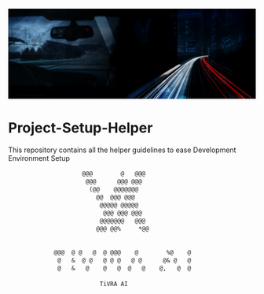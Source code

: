 ![banner](assets/Banner.gif)

# Project-Setup-Helper


This repository contains all the helper guidelines to ease Development Environment Setup

                         @@@        @   @@@                                 
                          @@@      @@@ @@@                                  
                           (@@    @@@@@@@                                   
                             @@  @@@ @@@                                    
                              @@@@@ @@@@@                                   
                               @@@ @@@ @@@                                  
                              @@@@@@@   @@@                                 
                             @@@ @@%     *@@                                


                 @@@  @ @   @  @ @@@    @        %@    @                    
                  @   &  @ @   @ @ @   @ @      @& @   @                    
                  @   &   @    @   @  @   @    @,   @  @                    

                              TiVRA AI         
